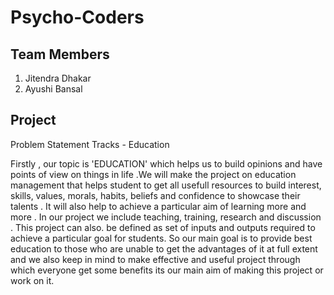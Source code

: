 # Psycho-Coders
## Team Members
1. Jitendra Dhakar
2. Ayushi Bansal
## Project 

Problem Statement Tracks - Education


Firstly , our topic is 'EDUCATION' which helps us to build opinions and have points of view on things in life .We will make the project on education management that helps student to get all usefull resources to build interest, skills, values, morals, habits, beliefs and confidence to showcase their talents . It will also help to achieve a particular aim of learning more and more . In our project we include teaching, training, research and discussion . This project can also. be defined as set of inputs and outputs required to achieve a particular goal for students. So our main goal is to provide best education to those who are unable to get the advantages of it at full extent and we also keep in mind to make effective and useful project through which everyone get some benefits its our main aim of making this project or work on it.
